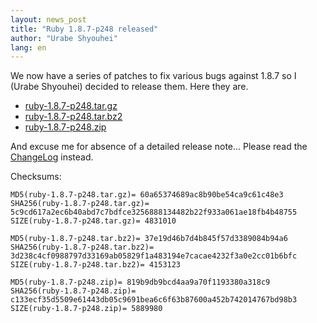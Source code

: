 ```yaml
---
layout: news_post
title: "Ruby 1.8.7-p248 released"
author: "Urabe Shyouhei"
lang: en
---
```


We now have a series of patches to fix various bugs against 1.8.7 so I
(Urabe Shyouhei) decided to release them. Here they are.

* [ruby-1.8.7-p248.tar.gz][1]
* [ruby-1.8.7-p248.tar.bz2][2]
* [ruby-1.8.7-p248.zip][3]

And excuse me for absence of a detailed release note... Please read the
[ChangeLog][4] instead.

Checksums:

    MD5(ruby-1.8.7-p248.tar.gz)= 60a65374689ac8b90be54ca9c61c48e3
    SHA256(ruby-1.8.7-p248.tar.gz)= 5c9cd617a2ec6b40abd7c7bdfce3256888134482b22f933a061ae18fb4b48755
    SIZE(ruby-1.8.7-p248.tar.gz)= 4831010

    MD5(ruby-1.8.7-p248.tar.bz2)= 37e19d46b7d4b845f57d3389084b94a6
    SHA256(ruby-1.8.7-p248.tar.bz2)= 3d238c4cf0988797d33169ab05829f1a483194e7cacae4232f3a0e2cc01b6bfc
    SIZE(ruby-1.8.7-p248.tar.bz2)= 4153123

    MD5(ruby-1.8.7-p248.zip)= 819b9db9bcd4aa9a70f1193380a318c9
    SHA256(ruby-1.8.7-p248.zip)= c133ecf35d5509e61443db05c9691bea6c6f63b87600a452b742014767bd98b3
    SIZE(ruby-1.8.7-p248.zip)= 5889980



[1]: ftp://ftp.ruby-lang.org/pub/ruby/1.8/ruby-1.8.7-p248.tar.gz 
[2]: ftp://ftp.ruby-lang.org/pub/ruby/1.8/ruby-1.8.7-p248.tar.bz2 
[3]: ftp://ftp.ruby-lang.org/pub/ruby/1.8/ruby-1.8.7-p248.zip 
[4]: http://svn.ruby-lang.org/cgi-bin/viewvc.cgi/tags/v1_8_7_248/ChangeLog 
